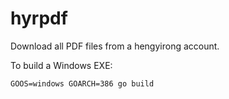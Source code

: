 hyrpdf
======

Download all PDF files from a hengyirong account.

To build a Windows EXE:

```
GOOS=windows GOARCH=386 go build
```
